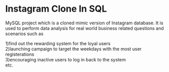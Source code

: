 # Instagram Clone In SQL

MySQL project which is a cloned mimic version of Instagram database. It is used to perform data analysis for real world business related questions and scenarios such as

1)find out the rewarding system for the loyal users <br/>
2)launching campaign to target the weekdays with the most user registerations<br/>
3)encouraging inactive users to log in back to the system<br/>
etc.
